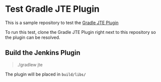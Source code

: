 # Test Gradle JTE Plugin

This is a sample repository to test the [Gradle JTE Plugin](https://github.com/steven-terrana/gradle-jte-plugin)

To run this test, clone the Gradle JTE Plugin right next to this repository so the plugin can be resolved.

## Build the Jenkins Plugin

> ./gradlew jte

The plugin will be placed in `build/libs/`
